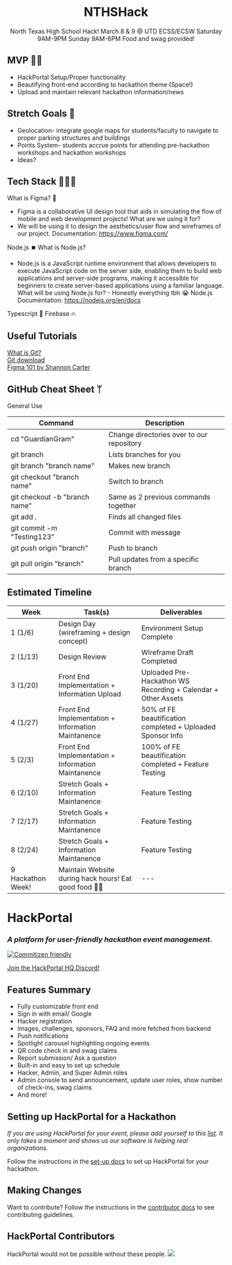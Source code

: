 <div align="center">

# NTHSHack
North Texas High School Hack! March 8 & 9 @ UTD ECSS/ECSW Saturday 9AM-9PM Sunday 9AM-6PM Food and swag provided!
</div>

## MVP 💪🏾
- HackPortal Setup/Proper functionality
- Beautifying front-end according to hackathon theme (Space!)
- Upload and maintain relevant hackathon information/news

## Stretch Goals 💖
- Geolocation- integrate google maps for students/faculty to navigate to proper parking structures and buildings
- Points System- students accrue points for attending pre-hackathon workshops and hackathon workshops
- Ideas?

## Tech Stack 👩🏾‍💻
What is Figma? 🎨
- Figma is a collaborative UI design tool that aids in simulating the flow of mobile and web development projects!
What are we using it for?
- We will be using it to design the aesthetics/user flow and wireframes of our project.
Documentation: https://www.figma.com/

Node.js ⏹️
What is Node.js?
- Node.js is a JavaScript runtime environment that allows developers to execute JavaScript code on the server side, enabling them to build web applications and server-side programs, making it accessible for beginners to create server-based applications using a familiar language.
What will be using Node.js for? - Honestly everything tbh 😭
Node.js Documentation: https://nodejs.org/en/docs

Typescript 🎹 Firebase 🔥


## Useful Tutorials
[What is Git?](https://www.youtube.com/watch?v=2ReR1YJrNOM)\
[Git download](https://git-scm.com/)\
[Figma 101 by Shannon Carter](https://docs.google.com/presentation/d/1y7DccFYuEkj7Gxrk_ltuxhV9CLaQYzbXExcMCweqtPY/edit?usp=sharing)

## GitHub Cheat Sheet ᛘ
General Use

| Command | Description |
| ------ | ------ |
| cd "GuardianGram" | Change directories over to our repository |
| git branch | Lists branches for you |
| git branch "branch name" | Makes new branch |
| git checkout "branch name" | Switch to branch |
| git checkout -b "branch name" | Same as 2 previous commands together |
| git add . | Finds all changed files |
| git commit -m "Testing123" | Commit with message |
| git push origin "branch" | Push to branch |
| git pull origin "branch" | Pull updates from a specific branch |

## Estimated Timeline
|   Week   |          Task(s)          |          Deliverables         |
| -------- | ------------------------- | ----------------------------- |
| 1 (1/6)       | Design Day (wireframing + design concept)          | Environment Setup Complete |
| 2 (1/13)       | Design Review | Wireframe Draft Completed |
| 3 (1/20)      | Front End Implementation + Information Upload | Uploaded Pre-Hackathon WS Recording + Calendar + Other Assets |
| 4 (1/27)       | Front End Implementation + Information Maintanence | 50% of FE beautification completed + Uploaded Sponsor Info |
| 5 (2/3)       | Front End Implementation + Information Maintanence | 100% of FE beautification completed + Feature Testing |
| 6 (2/10)      | Stretch Goals + Information Maintanence | Feature Testing |
| 7 (2/17)       | Stretch Goals + Information Maintanence | Feature Testing |
| 8 (2/24)      | Stretch Goals + Information Maintanence | Feature Testing |
| 9 Hackathon Week!       | Maintain Website during hack hours! Eat good food 👍🏾 | --- |


# HackPortal
### _A platform for user-friendly hackathon event management._  
[![Commitizen friendly](https://img.shields.io/badge/commitizen-friendly-brightgreen.svg)](http://commitizen.github.io/cz-cli/)

[Join the HackPortal HQ Discord!](https://discord.gg/GueKFPdN64)
## Features Summary
- Fully customizable front end  
- Sign in with email/ Google  
- Hacker registration   
- Images, challenges, sponsors, FAQ and more fetched from backend  
- Push notifications  
- Spotlight carousel highlighting ongoing events  
- QR code check in and swag claims  
- Report submission/ Ask a question  
- Built-in and easy to set up schedule  
- Hacker, Admin, and Super Admin roles  
- Admin console to send announcement, update user roles, show number of check-ins, swag claims
- And more!


## Setting up HackPortal for a Hackathon

_If you are using HackPortal for your event, please add yourself to this [list](https://github.com/acmutd/hackportal/wiki/HackPortal-Users). It only takes a moment and shows us our software is helping real organizations._ 

Follow the instructions in the [set-up docs](./docs/set-up.md) to set up HackPortal for your hackathon.

## Making Changes
Want to contribute? Follow the instructions in the [contributor docs](./docs/contributors.md) to see contributing guidelines.


## HackPortal Contributors
HackPortal would not be possible without these people. 
<a href="https://github.com/acmutd/hackportal/graphs/contributors">
  <img src="https://contrib.rocks/image?repo=acmutd/hackportal" />
</a>
